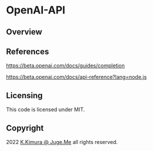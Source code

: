 # OpenAI-API


## Overview


## References

https://beta.openai.com/docs/guides/completion

https://beta.openai.com/docs/api-reference?lang=node.js


## Licensing

This code is licensed under MIT.


## Copyright

2022 [K.Kimura @ Juge.Me](https://github.com/dotnsf) all rights reserved.
